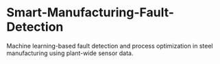 # Smart-Manufacturing-Fault-Detection
Machine learning-based fault detection and process optimization in steel manufacturing using plant-wide sensor data.
